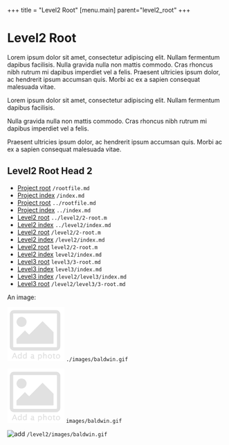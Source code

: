 +++
title = "Level2 Root"
[menu.main]
parent="level2_root"
+++

# Level2 Root

Lorem ipsum dolor sit amet, consectetur adipiscing elit. Nullam fermentum dapibus facilisis. Nulla gravida nulla non mattis commodo. Cras rhoncus nibh rutrum mi dapibus imperdiet vel a felis. Praesent ultricies ipsum dolor, ac hendrerit ipsum accumsan quis. Morbi ac ex a sapien consequat malesuada vitae.

Lorem ipsum dolor sit amet, consectetur adipiscing elit. Nullam fermentum dapibus facilisis. 

Nulla gravida nulla non mattis commodo. Cras rhoncus nibh rutrum mi dapibus imperdiet vel a felis. 

Praesent ultricies ipsum dolor, ac hendrerit ipsum accumsan quis. Morbi ac ex a sapien consequat malesuada vitae.


## Level2 Root Head 2

* [Project root](/rootfile.md) `/rootfile.md`
* [Project index](/index.md) `/index.md`
* [Project root](../rootfile.md) `../rootfile.md`
* [Project index](../index.md) `../index.md`
* [Level2 root](../level2/2-root.md) `../level2/2-root.m`
* [Level2 index](../level2/index.md) `../level2/index.md`
* [Level2 root](/level2/2-root.md) `/level2/2-root.m`
* [Level2 index](/level2/index.md) `/level2/index.md`
* [Level2 root](level2/2-root.md) `level2/2-root.m`
* [Level2 index](level2/index.md) `level2/index.md`
* [Level3 root](level3/3-root.md) `level3/3-root.md`
* [Level3 index](level3/index.md) `level3/index.md`
* [Level3 index](/level2/level3/index.md) `/level2/level3/index.md`
* [Level3 root](/level2/level3/3-root.md) `/level2/level3/3-root.md`

An image:

![add](./images/baldwin.gif) `./images/baldwin.gif`

![add](images/baldwin.gif) `images/baldwin.gif`

![add](/level2/images/baldwin.gif) `/level2/images/baldwin.gif`